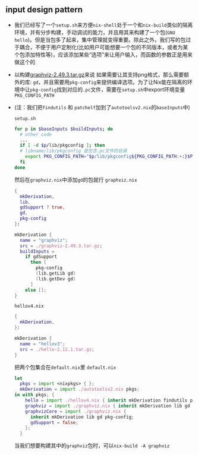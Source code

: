 ## input design pattern

- 我们已经写了一个`setup.sh`来方便`nix-shell`处于一个和`nix-build`类似的隔离环境，并有分步构建，手动调试的能力，并且用其来构建了一个包(`GNU hello`)。但是当包多了起来，集中管理就变得重要。除此之外，我们写的包过于耦合，不便于用户定制化(比如用户可能想要一个包的不同版本，或者为某个包添加特性等)，应该添加某些“选项”来让用户输入，而函数的参数正是用来做这个的

- 以构建[graphviz-2.49.3.tar.gz](https://gitlab.com/api/v4/projects/4207231/packages/generic/graphviz-releases/2.49.3/graphviz-2.49.3.tar.gz)来说
  如果需要让其支持png格式，那么需要额外的库: `gd`，并且需要用`pkg-config`来提供编译选项。为了让Nix能在隔离的环境中让`pkg-config`找到对应的`.pc`文件，需要在`setup.sh`中export环境变量`PKG_CONFIG_PATH`

- (注：我们把`findutils` 和 `patchelf`加到了`autotoolsv2.nix`的`baseInputs`中)

  `setup.sh`
  ```bash
  for p in $baseInputs $buildInputs; do
    # other code
    ...
    if [ -d $p/lib/pkgconfig ]; then
    # libname/lib/pkgconfig 是包含.pc文件的目录
      export PKG_CONFIG_PATH="$p/lib/pkgconfig${PKG_CONFIG_PATH:+:}$PKG_CONFIG_PATH"
    fi
  done
  ```

  然后在`graphviz.nix`中添加`gd`的包就行
  `graphviz.nix`
  ```nix
  {
    mkDerivation,
    lib,
    gdSupport ? true,
    gd,
    pkg-config
  }:

  mkDerivation {
    name = "graphviz";
    src = ./graphviz-2.49.3.tar.gz;
    buildInputs =
      if gdSupport
        then [
          pkg-config
          (lib.getLib gd)
          (lib.getDev gd)
        ]
      else [];
  }
  ```

  `hellov4.nix`
  ```nix
  {
    mkDerivation,
  }:

  mkDerivation {
    name = "hellov3";
    src = ./hello-2.12.1.tar.gz;
  }
  ```

  把两个包集合在`default.nix`里
  `default.nix`
  ```nix
  let
    pkgs = import <nixpkgs> { };
    mkDerivation = import ./autotoolsv2.nix pkgs;
  in with pkgs; {
      hello = import ./hellov4.nix { inherit mkDerivation findutils patchelf; };
      graphviz = import ./graphviz.nix { inherit mkDerivation lib gd pkg-config; };
      graphvizCore = import ./graphviz.nix {
        inherit mkDerivation lib gd pkg-config;
        gdSupport = false;
      };
    }
  ```

  当我们想要构建其中的`graphviz`包时，可以`nix-build -A graphviz`
  

